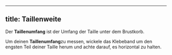 ***

## title: Taillenweite

Der **Taillenumfang** ist der Umfang der Taille unter dem Brustkorb.

Um deinen **Taillenumfang**zu messen, wickele das Klebeband um den engsten Teil deiner Taille herum und achte darauf, es horizontal zu halten.
